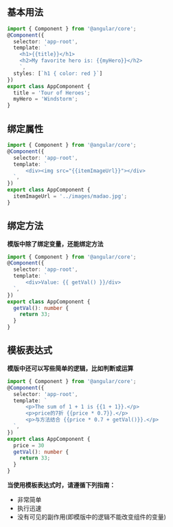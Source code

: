 ## 基本用法
```typescript
import { Component } from '@angular/core';
@Component({
  selector: 'app-root',
  template: `
    <h1>{{title}}</h1>
    <h2>My favorite hero is: {{myHero}}</h2>
    `,
  styles: [`h1 { color: red }`]
})
export class AppComponent {
  title = 'Tour of Heroes';
  myHero = 'Windstorm';
}
```

## 绑定属性
```typescript
import { Component } from '@angular/core';
@Component({
  selector: 'app-root',
  template: `
      <div><img src="{{itemImageUrl}}"></div>
  `,
})
export class AppComponent {
  itemImageUrl = '../images/madao.jpg';
}
```

## 绑定方法
**模版中除了绑定变量，还能绑定方法**
```typescript
import { Component } from '@angular/core';
@Component({
  selector: 'app-root',
  template: `
      <div>Value: {{ getVal() }}/div>
  `,
})
export class AppComponent {
  getVal(): number {
    return 33;
  }
}
```



## 模板表达式
**模版中还可以写些简单的逻辑，比如判断或运算**
```typescript
import { Component } from '@angular/core';
@Component({
  selector: 'app-root',
  template: `
      <p>The sum of 1 + 1 is {{1 + 1}}.</p>
      <p>price的7折 {{price * 0.7}}.</p>
      <p>与方法结合 {{price * 0.7 + getVal()}}.</p>
  `,
})
export class AppComponent {
  price = 30
  getVal(): number {
    return 33;
  }
}
```

**当使用模板表达式时，请遵循下列指南：**
- 非常简单
- 执行迅速
- 没有可见的副作用(即模版中的逻辑不能改变组件的变量)
